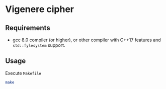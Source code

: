 # Vigenere cipher
## Requirements
- gcc 8.0 compiler (or higher), or other compiler with C++17 features and `std::fylesystem` support.

## Usage

Execute `Makefile`
```bash
make
```
